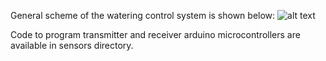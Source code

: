 General scheme of the watering control system is shown below:
![alt text](https://github.com/LudwikBielczynski/watering_control_system/blob/master/scheme.svg)

Code to program transmitter and receiver arduino microcontrollers are available in sensors directory.
